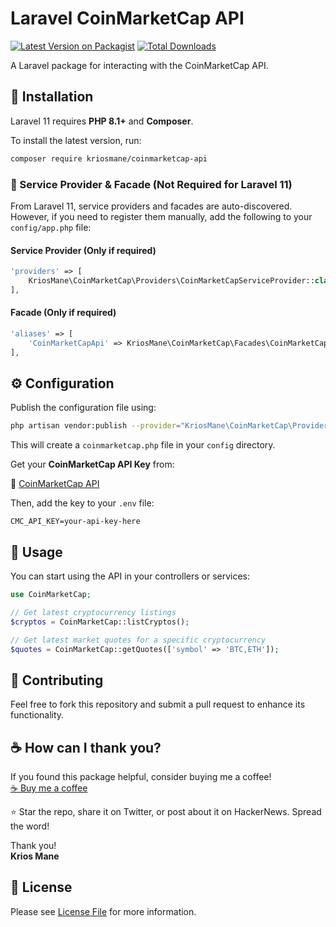 # Laravel CoinMarketCap API

[![Latest Version on Packagist](https://img.shields.io/packagist/v/kriosmane/coinmarketcap-api.svg?style=flat-square)](https://packagist.org/packages/kriosmane/coinmarketcap-api)
[![Total Downloads](https://img.shields.io/packagist/dt/kriosmane/coinmarketcap-api.svg?style=flat-square)](https://packagist.org/packages/kriosmane/coinmarketcap-api)

A Laravel package for interacting with the CoinMarketCap API.

## 🚀 Installation

Laravel 11 requires **PHP 8.1+** and **Composer**.

To install the latest version, run:

```bash
composer require kriosmane/coinmarketcap-api
```

### 📌 Service Provider & Facade (Not Required for Laravel 11)

From Laravel 11, service providers and facades are auto-discovered. However, if you need to register them manually, add the following to your `config/app.php` file:

#### Service Provider (Only if required)
```php
'providers' => [
    KriosMane\CoinMarketCap\Providers\CoinMarketCapServiceProvider::class,
],
```

#### Facade (Only if required)
```php
'aliases' => [
    'CoinMarketCapApi' => KriosMane\CoinMarketCap\Facades\CoinMarketCap::class,
],
```

## ⚙️ Configuration

Publish the configuration file using:

```bash
php artisan vendor:publish --provider="KriosMane\CoinMarketCap\Providers\CoinMarketCapServiceProvider"
```

This will create a `coinmarketcap.php` file in your `config` directory.

Get your **CoinMarketCap API Key** from:

🔗 [CoinMarketCap API](https://pro.coinmarketcap.com/login/)

Then, add the key to your `.env` file:

```env
CMC_API_KEY=your-api-key-here
```

## 📖 Usage

You can start using the API in your controllers or services:

```php
use CoinMarketCap;

// Get latest cryptocurrency listings
$cryptos = CoinMarketCap::listCryptos();

// Get latest market quotes for a specific cryptocurrency
$quotes = CoinMarketCap::getQuotes(['symbol' => 'BTC,ETH']);
```

## 🤝 Contributing

Feel free to fork this repository and submit a pull request to enhance its functionality.

## ☕ How can I thank you?

If you found this package helpful, consider buying me a coffee!  
[☕ Buy me a coffee](https://www.buymeacoffee.com/kriosmane)  

⭐ Star the repo, share it on Twitter, or post about it on HackerNews. Spread the word!

Thank you!  
**Krios Mane**

## 📜 License

Please see [License File](LICENSE.md) for more information.

